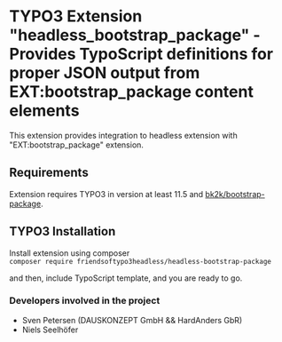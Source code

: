 # TYPO3 Extension "headless_bootstrap_package" - Provides TypoScript definitions for proper JSON output from EXT:bootstrap_package content elements
This extension provides integration to headless extension with "EXT:bootstrap_package" extension.

## Requirements
Extension requires TYPO3 in version at least 11.5 and [bk2k/bootstrap-package](https://github.com/benjaminkott/bootstrap_package).

## TYPO3 Installation
Install extension using composer\
``composer require friendsoftypo3headless/headless-bootstrap-package``

and then, include TypoScript template, and you are ready to go.

### Developers involved in the project

- Sven Petersen (DAUSKONZEPT GmbH && HardAnders GbR)
- Niels Seelhöfer
